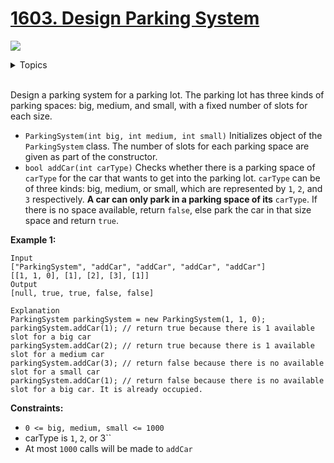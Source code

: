 # [1603. Design Parking System](https://leetcode-cn.com/problems/design-parking-system/)

![](https://img.shields.io/badge/Difficulty-Easy-green.svg)

<details>
<summary>Topics</summary>

* [`Design`](https://leetcode-cn.com/tag/design/)

</details>
<br />

Design a parking system for a parking lot. The parking lot has three kinds of parking spaces: big, medium, and small, with a fixed number of slots for each size.


 + `ParkingSystem(int big, int medium, int small)` Initializes object of the `ParkingSystem` class. The number of slots for each parking space are given as part of the constructor.
 + `bool addCar(int carType)` Checks whether there is a parking space of `carType` for the car that wants to get into the parking lot. `carType` can be of three kinds: big, medium, or small, which are represented by `1`, `2`, and `3` respectively. **A car can only park in a parking space of its** `carType`. If there is no space available, return `false`, else park the car in that size space and return `true`.


**Example 1:**

```
Input
["ParkingSystem", "addCar", "addCar", "addCar", "addCar"]
[[1, 1, 0], [1], [2], [3], [1]]
Output
[null, true, true, false, false]

Explanation
ParkingSystem parkingSystem = new ParkingSystem(1, 1, 0);
parkingSystem.addCar(1); // return true because there is 1 available slot for a big car
parkingSystem.addCar(2); // return true because there is 1 available slot for a medium car
parkingSystem.addCar(3); // return false because there is no available slot for a small car
parkingSystem.addCar(1); // return false because there is no available slot for a big car. It is already occupied.
```

**Constraints:**

 + `0 <= big, medium, small <= 1000`
 + carType is `1`, `2`, or 3``
 + At most `1000` calls will be made to `addCar`
